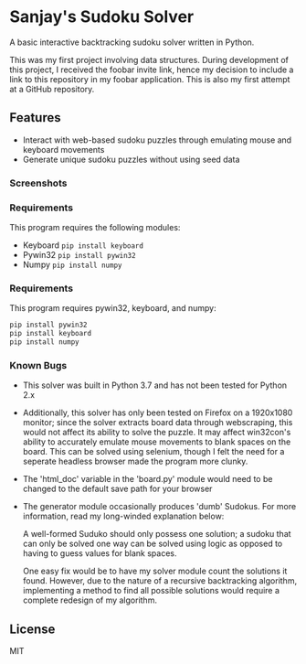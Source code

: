 # Sanjay's Sudoku Solver
A basic interactive backtracking sudoku solver written in Python.  

This was my first project involving data structures. During development
of this project, I received the foobar invite link, hence my decision to 
include a link to this repository in my foobar application. This is also 
my first attempt at a GitHub repository.

## Features
  - Interact with web-based sudoku puzzles through emulating mouse and keyboard movements
  - Generate unique sudoku puzzles without using seed data
### Screenshots 
### Requirements
This program requires the following modules: 
  - Keyboard
  ```pip install keyboard```
  - Pywin32
  ```pip install pywin32```
  - Numpy 
  ```pip install numpy```

### Requirements
This program requires pywin32, keyboard, and numpy:
```sh
pip install pywin32
pip install keyboard
pip install numpy
```

### Known Bugs 
  - This solver was built in Python 3.7 and has not been tested for Python 2.x
  - Additionally, this solver has only been tested on Firefox on a 1920x1080 monitor; 
  since the solver extracts board data through webscraping, this would not affect its 
ability to solve the puzzle. It may affect win32con's ability to accurately emulate mouse 
movements to blank spaces on the board. This can be solved using selenium, though 
I felt the need for a seperate headless browser made the program more clunky. 
  - The 'html_doc' variable in the 'board.&#8203;py' module would need to be changed 
  to the default save path for your browser
  - The generator module occasionally produces 'dumb' Sudokus. For more information,
  read my long-winded explanation below:

    A well-formed Suduko should only possess one solution; a sudoku that can only be 
    solved one way can be solved using logic as opposed to having to guess values for
    blank spaces. 
    
    One easy fix would be to have my solver module count the solutions it found.
    However, due to the nature of a recursive backtracking algorithm, implementing 
    a method to find all possible solutions would require a complete redesign of
    my algorithm.

License
----

MIT
